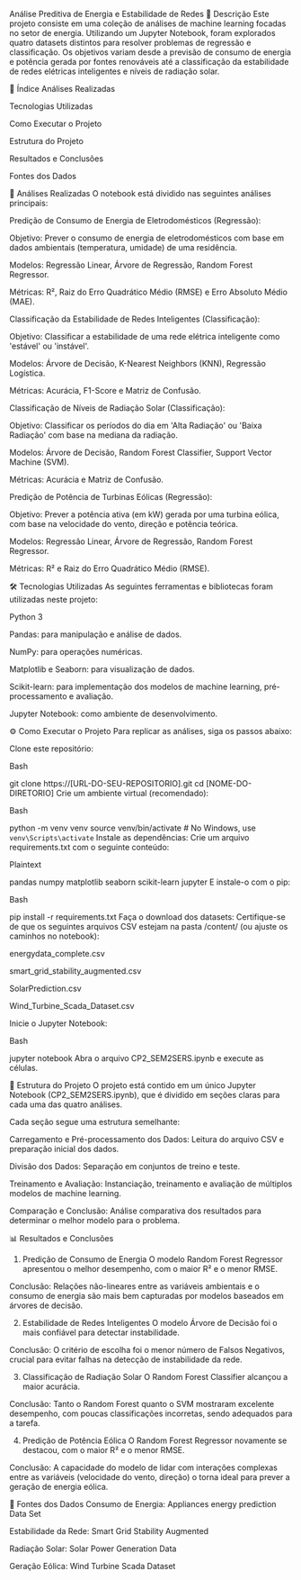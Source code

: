 Análise Preditiva de Energia e Estabilidade de Redes
📝 Descrição
Este projeto consiste em uma coleção de análises de machine learning focadas no setor de energia. Utilizando um Jupyter Notebook, foram explorados quatro datasets distintos para resolver problemas de regressão e classificação. Os objetivos variam desde a previsão de consumo de energia e potência gerada por fontes renováveis até a classificação da estabilidade de redes elétricas inteligentes e níveis de radiação solar.

📖 Índice
Análises Realizadas

Tecnologias Utilizadas

Como Executar o Projeto

Estrutura do Projeto

Resultados e Conclusões

Fontes dos Dados

🚀 Análises Realizadas
O notebook está dividido nas seguintes análises principais:

Predição de Consumo de Energia de Eletrodomésticos (Regressão):

Objetivo: Prever o consumo de energia de eletrodomésticos com base em dados ambientais (temperatura, umidade) de uma residência.

Modelos: Regressão Linear, Árvore de Regressão, Random Forest Regressor.

Métricas: R², Raiz do Erro Quadrático Médio (RMSE) e Erro Absoluto Médio (MAE).

Classificação da Estabilidade de Redes Inteligentes (Classificação):

Objetivo: Classificar a estabilidade de uma rede elétrica inteligente como 'estável' ou 'instável'.

Modelos: Árvore de Decisão, K-Nearest Neighbors (KNN), Regressão Logística.

Métricas: Acurácia, F1-Score e Matriz de Confusão.

Classificação de Níveis de Radiação Solar (Classificação):

Objetivo: Classificar os períodos do dia em 'Alta Radiação' ou 'Baixa Radiação' com base na mediana da radiação.

Modelos: Árvore de Decisão, Random Forest Classifier, Support Vector Machine (SVM).

Métricas: Acurácia e Matriz de Confusão.

Predição de Potência de Turbinas Eólicas (Regressão):

Objetivo: Prever a potência ativa (em kW) gerada por uma turbina eólica, com base na velocidade do vento, direção e potência teórica.

Modelos: Regressão Linear, Árvore de Regressão, Random Forest Regressor.

Métricas: R² e Raiz do Erro Quadrático Médio (RMSE).

🛠️ Tecnologias Utilizadas
As seguintes ferramentas e bibliotecas foram utilizadas neste projeto:

Python 3

Pandas: para manipulação e análise de dados.

NumPy: para operações numéricas.

Matplotlib e Seaborn: para visualização de dados.

Scikit-learn: para implementação dos modelos de machine learning, pré-processamento e avaliação.

Jupyter Notebook: como ambiente de desenvolvimento.

⚙️ Como Executar o Projeto
Para replicar as análises, siga os passos abaixo:

Clone este repositório:

Bash

git clone https://[URL-DO-SEU-REPOSITORIO].git
cd [NOME-DO-DIRETORIO]
Crie um ambiente virtual (recomendado):

Bash

python -m venv venv
source venv/bin/activate  # No Windows, use `venv\Scripts\activate`
Instale as dependências:
Crie um arquivo requirements.txt com o seguinte conteúdo:

Plaintext

pandas
numpy
matplotlib
seaborn
scikit-learn
jupyter
E instale-o com o pip:

Bash

pip install -r requirements.txt
Faça o download dos datasets:
Certifique-se de que os seguintes arquivos CSV estejam na pasta /content/ (ou ajuste os caminhos no notebook):

energydata_complete.csv

smart_grid_stability_augmented.csv

SolarPrediction.csv

Wind_Turbine_Scada_Dataset.csv

Inicie o Jupyter Notebook:

Bash

jupyter notebook
Abra o arquivo CP2_SEM2SERS.ipynb e execute as células.

📂 Estrutura do Projeto
O projeto está contido em um único Jupyter Notebook (CP2_SEM2SERS.ipynb), que é dividido em seções claras para cada uma das quatro análises.

Cada seção segue uma estrutura semelhante:

Carregamento e Pré-processamento dos Dados: Leitura do arquivo CSV e preparação inicial dos dados.

Divisão dos Dados: Separação em conjuntos de treino e teste.

Treinamento e Avaliação: Instanciação, treinamento e avaliação de múltiplos modelos de machine learning.

Comparação e Conclusão: Análise comparativa dos resultados para determinar o melhor modelo para o problema.

📊 Resultados e Conclusões
1. Predição de Consumo de Energia
O modelo Random Forest Regressor apresentou o melhor desempenho, com o maior R² e o menor RMSE.

Conclusão: Relações não-lineares entre as variáveis ambientais e o consumo de energia são mais bem capturadas por modelos baseados em árvores de decisão.

2. Estabilidade de Redes Inteligentes
O modelo Árvore de Decisão foi o mais confiável para detectar instabilidade.

Conclusão: O critério de escolha foi o menor número de Falsos Negativos, crucial para evitar falhas na detecção de instabilidade da rede.

3. Classificação de Radiação Solar
O Random Forest Classifier alcançou a maior acurácia.

Conclusão: Tanto o Random Forest quanto o SVM mostraram excelente desempenho, com poucas classificações incorretas, sendo adequados para a tarefa.

4. Predição de Potência Eólica
O Random Forest Regressor novamente se destacou, com o maior R² e o menor RMSE.

Conclusão: A capacidade do modelo de lidar com interações complexas entre as variáveis (velocidade do vento, direção) o torna ideal para prever a geração de energia eólica.

💾 Fontes dos Dados
Consumo de Energia: Appliances energy prediction Data Set

Estabilidade da Rede: Smart Grid Stability Augmented

Radiação Solar: Solar Power Generation Data

Geração Eólica: Wind Turbine Scada Dataset
